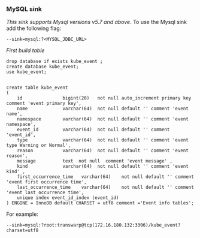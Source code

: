 ### MySQL sink

*This sink supports Mysql versions v5.7 and above*.
To use the Mysql sink add the following flag:

	--sink=mysql:?<MYSQL_JDBC_URL>

*First build table*

```
drop database if exists kube_event ;
create database kube_event;
use kube_event;


create table kube_event
(
    id               bigint(20)   not null auto_increment primary key comment 'event primary key',
    name             varchar(64)  not null default '' comment 'event name',
    namespace        varchar(64)  not null default '' comment 'event namespace',
    event_id         varchar(64)  not null default '' comment 'event_id',
    type             varchar(64)  not null default '' comment 'event type Warning or Normal',
    reason           varchar(64)  not null default '' comment 'event reason',
    message          text  not null  comment 'event message' ,
    kind             varchar(64)  not null default '' comment 'event kind' ,
    first_occurrence_time   varchar(64)    not null default '' comment 'event first occurrence time',
    last_occurrence_time    varchar(64)    not null default '' comment 'event last occurrence time',
    unique index event_id_index (event_id)
) ENGINE = InnoDB default CHARSET = utf8 comment ='Event info tables';
```

For example:

    --sink=mysql:?root:transwarp@tcp(172.16.180.132:3306)/kube_event?charset=utf8
